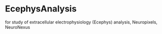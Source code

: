 # EcephysAnalysis
for study of extracellular electrophysiology (Ecephys) analysis, Neuropixels, NeuroNexus
